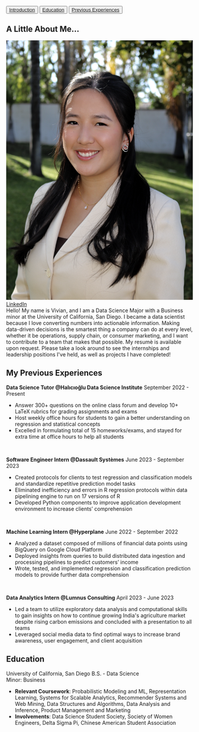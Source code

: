 <button><a href="#Introduction">Introduction</a></button>
<button><a href="#Education">Education</a></button>
<button><a href="#Experience">Previous Experiences</a></button>

## A Little About Me...
<p id="Introduction">
  <div class="gallery">
    <div>
        <img src="vivian.jpg" alt="Vivian Lin">
        <a href="https://www.linkedin.com/in/vivian-esther-lin/" class="button" target="_blank">LinkedIn</a>
    </div>
  </div>
Hello! My name is Vivian, and I am a Data Science Major with a Business minor at the University of California, San Diego. I became a data scientist because I love converting numbers into actionable information. Making data-driven decisions is the smartest thing a company can do at every level, whether it be operations, supply chain, or consumer marketing, and I want to contribute to a team that makes that possible. My resumè is available upon request. Please take a look around to see the internships and leadership positions I've held, as well as projects I have completed! 
</p>

## My Previous Experiences
<p id="Experience">
<strong>Data Science Tutor @Halıcıoğlu Data Science Institute</strong>
September 2022 - Present
<ul>
  <li>Answer 300+ questions on the online class forum and develop 10+ LaTeX rubrics for grading assignments and exams</li>
  <li>Host weekly office hours for students to gain a better understanding on regression and statistical concepts</li>
  <li>Excelled in formulating total of 15 homeworks/exams, and stayed for extra time at office hours to help all students</li>
</ul>

<br>

<strong>Software Engineer Intern @Dassault Systèmes</strong>
June 2023 - September 2023
<ul>
  <li>Created protocols for clients to test regression and classification models and standardize repetitive prediction model tasks</li>
  <li>Eliminated inefficiency and errors in R regression protocols within data pipelining engine to run on 17 versions of R</li>
  <li>Developed Python components to improve application development environment to increase clients’ comprehension</li>
</ul>

<br>

<strong>Machine Learning Intern @Hyperplane</strong>
June 2022 - September 2022
<ul>
  <li>Analyzed a dataset composed of millions of financial data points using BigQuery on Google Cloud Platform</li>
  <li>Deployed insights from queries to build distributed data ingestion and processing pipelines to predict customers’ income</li>
  <li>Wrote, tested, and implemented regression and classification prediction models to provide further data comprehension</li>
</ul>

<br>

<strong>Data Analytics Intern @Lumnus Consulting</strong>
April 2023 - June 2023
<ul>
  <li>Led a team to utilize exploratory data analysis and computational skills to gain insights on how to continue growing India's agriculture market despite rising carbon emissions and concluded with a presentation to all teams </li>
  <li>Leveraged social media data to find optimal ways to increase brand awareness, user engagement, and client acquisition </li>
</ul>
</p>

## Education
<p id="Education">
University of California, San Diego
<space></space><space></space>B.S. - Data Science
  <br>
<space></space><space></space><space></space><space></space>Minor: Business
<ul>
  <li><strong>Relevant Coursework</strong>: Probabilistic Modeling and ML, Representation Learning, Systems for Scalable Analytics, Recommender Systems and Web Mining, Data Structures and Algorithms, Data Analysis and Inference, Product Management and Marketing</li>
  <li><strong>Involvements</strong>: Data Science Student Society, Society of Women Engineers, Delta Sigma Pi, Chinese American Student Association</li>
</ul>
</p>

